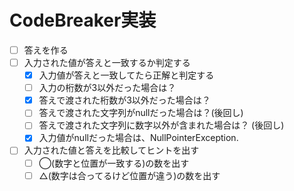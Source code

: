 # CodeBreaker実装

* [ ] 答えを作る
* [ ] 入力された値が答えと一致するか判定する
  * [x] 入力値が答えと一致してたら正解と判定する
  * [ ] 入力の桁数が3以外だった場合は？
  * [x] 答えで渡された桁数が3以外だった場合は？
  * [ ] 答えで渡された文字列がnullだった場合は？(後回し)
  * [ ] 答えで渡された文字列に数字以外が含まれた場合は？ (後回し)
  * [x] 入力値がnullだった場合は、NullPointerException.
* [ ] 入力された値と答えを比較してヒントを出す
  * [ ] ◯(数字と位置が一致する)の数を出す
  * [ ] △(数字は合ってるけど位置が違う)の数を出す
